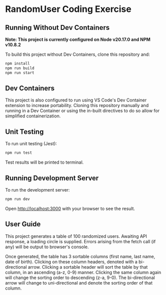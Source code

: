 # RandomUser Coding Exercise

## Running Without Dev Containers

**Note: This project is currently configured on Node v20.17.0 and NPM v10.8.2**

To build this project without Dev Containers, clone this repository and:
```bash
npm install
npm run build
npm run start
```

## Dev Containers

This project is also configured to run using VS Code's Dev Container extension to increase
portability. Cloning this repository manually and running in a Dev Container or using 
the in-built directives to do so allow for simplified containerization.

## Unit Testing

To run unit testing (Jest):
```bash
npm run test
```
Test results will be printed to terminal.

## Running Development Server

To run the development server:
```bash
npm run dev
```

Open [http://localhost:3000](http://localhost:3000) with your browser to see the result.

## User Guide

This project generates a table of 100 randomized users. Awaiting API response, a loading circle is supplied.
Errors arising from the fetch call (if any) will be output to browser's console.

Once generated, the table has 3 sortable columns (first name, last name, date of birth). Clicking on these 
column headers, denoted with a bi-directional arrow. Clicking a sortable header will sort the table by that column,
in an ascending (a-z, 0-9) manner. Clicking the same column again will change the sorting order to descending (z-a, 9-0). The bi-directional arrow will change to uni-directional and denote the sorting order of that column.
